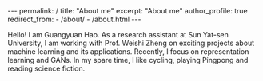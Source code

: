 <meta name="google-site-verification" content="6_Du9UUdAxmgPFF7yTdeSJDSQ2AXE3WP6Jp8m2FEBRA" />
---
permalink: /
title: "About me"
excerpt: "About me"
author_profile: true
redirect_from: 
  - /about/
  - /about.html
---

Hello! I am Guangyuan Hao. As a research assistant at Sun Yat-sen University, I am working with Prof. Weishi Zheng on exciting projects about machine learning and its applications. Recently, I focus on representation learning and GANs. In my spare time, I like cycling, playing Pingpong and reading science fiction. 
